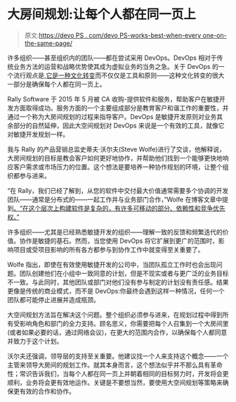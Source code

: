 # 大房间规划:让每个人都在同一页上

> 原文:[https://devo PS . com/devo PS-works-best-when-every one-on-the-same-page/](https://devops.com/devops-works-best-when-everyone-is-on-the-same-page/)

许多组织——甚至组织内的团队——都在尝试采用 DevOps。DevOps 相对于传统业务方法的运营和战略优势使其成为虚拟业务的当务之急。关于 DevOps 的一个流行观点是,[它是一种文化转变](https://devops.com/2015/02/11/yes-said-culture/)而不仅仅是工具和原则——这种文化转变的很大一部分是确保每个人都在同一页上。

Rally Software 于 2015 年 5 月被 CA 收购-提供软件和服务，帮助客户在敏捷开发方面取得成功。服务方面的一个主要组成部分是教育客户和谐工作的重要性，并通过一个称为大房间规划的过程来指导客户。DevOps 是敏捷开发原则对业务其余部分的自然延伸，因此大空间规划对 DevOps 来说是一个有效的工具，就像它对敏捷开发规划一样。

我与 Rally 的产品营销总监史蒂夫·沃尔夫(Steve Wolfe)进行了交谈，他解释说，大房间规划的目标是教会客户如何更好地协作，并帮助他们找到一个能够更快地响应客户需求或市场压力的位置。这个想法是要培养一种协作规划的环境，让整个组织都参与进来。

“在 Rally，我们已经了解到，从您的软件中交付最大价值通常需要多个协调的开发团队——通常是分布式的——一起工作并与业务部门合作，”Wolfe 在博客文章中提到[。“在这个层次上构建软件是复杂的，有许多可移动的部分、依赖性和竞争优先权。”](https://www.rallydev.com/blog/product/got-big-room-planning)

许多组织——尤其是已经熟悉敏捷开发的组织——理解一致的反馈和频繁迭代的价值。协作是敏捷的基石。然而，当您使用 DevOps 将它扩展到更广的范围时，影响项目或受项目影响的所有各方都参与到协作工作中就变得至关重要了。

Wolfe 指出，即使在有效使用敏捷开发的公司中，当团队孤立工作时也会出现问题。团队创建他们在小组中一致同意的计划，但是不现实或者与更广泛的业务目标不一致。与此同时，其他团队或部门对他们没有参与制定的计划没有责任感。结果更像是传统的商业模式，而不是 DevOps:你最终会遇到这样一种情况，任何一个团队都可能停止进展并造成瓶颈。

大空间规划方法旨在解决这个问题。整个组织必须参与进来，在规划过程中得到所有受影响角色和部门的全力支持。顾名思义，你需要把每个人召集到一个大房间里(或者如果必要的话，通过网络会议)，在更大的范围内合作，以确保每个人都同意并致力于这个计划。

沃尔夫还强调，领导层的支持至关重要。他建议找一个人来支持这个概念——一个主管来领导大房间的规划工作。就其本身而言，这个想法似乎并不那么具有革命性；常识告诉我们，当每个人都在同一页上并朝着相同的目标努力时，开发将会更顺利，业务将会更有效地运作。关键是不要想当然，要使用大空间规划等策略来确保更有效的合作和协作。